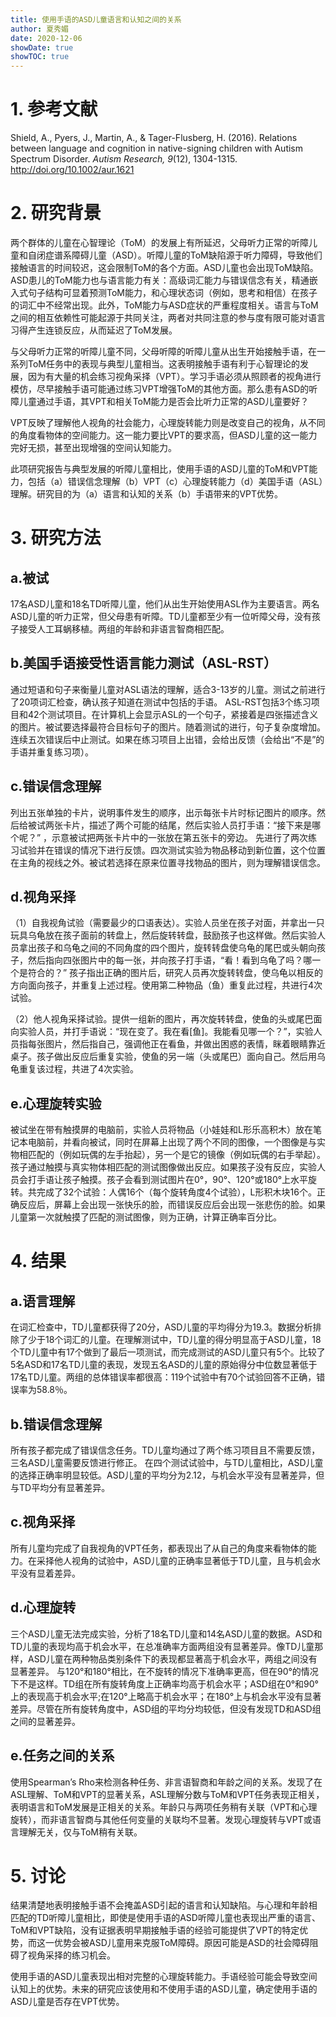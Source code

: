 ```yaml
---
title: 使用手语的ASD儿童语言和认知之间的关系
author: 夏秀媚
date: 2020-12-06
showDate: true
showTOC: true
---
```

# 1. 参考文献
Shield, A., Pyers, J., Martin, A., & Tager-Flusberg, H. (2016). Relations between language and cognition in native-signing children with Autism Spectrum Disorder. *Autism Research, 9*(12), 1304-1315. http://doi.org/10.1002/aur.1621
# 2. 研究背景
两个群体的儿童在心智理论（ToM）的发展上有所延迟，父母听力正常的听障儿童和自闭症谱系障碍儿童（ASD）。听障儿童的ToM缺陷源于听力障碍，导致他们接触语言的时间较迟，这会限制ToM的各个方面。ASD儿童也会出现ToM缺陷。ASD患儿的ToM能力也与语言能力有关：高级词汇能力与错误信念有关，精通嵌入式句子结构可显着预测ToM能力，和心理状态词（例如，思考和相信）在孩子的词汇中不经常出现。此外，ToM能力与ASD症状的严重程度相关。语言与ToM之间的相互依赖性可能起源于共同关注，两者对共同注意的参与度有限可能对语言习得产生连锁反应，从而延迟了ToM发展。

与父母听力正常的听障儿童不同，父母听障的听障儿童从出生开始接触手语，在一系列ToM任务中的表现与典型儿童相当。这表明接触手语有利于心智理论的发展，因为有大量的机会练习视角采择（VPT）。学习手语必须从照顾者的视角进行模仿，尽早接触手语可能通过练习VPT增强ToM的其他方面。那么患有ASD的听障儿童通过手语，其VPT和相关ToM能力是否会比听力正常的ASD儿童要好？

VPT反映了理解他人视角的社会能力，心理旋转能力则是改变自己的视角，从不同的角度看物体的空间能力。这一能力要比VPT的要求高，但ASD儿童的这一能力完好无损，甚至出现增强的空间认知能力。

此项研究报告与典型发展的听障儿童相比，使用手语的ASD儿童的ToM和VPT能力，包括（a）错误信念理解（b）VPT（c）心理旋转能力（d）美国手语（ASL）理解。研究目的为（a）语言和认知的关系（b）手语带来的VPT优势。
# 3. 研究方法
## a.被试
17名ASD儿童和18名TD听障儿童，他们从出生开始使用ASL作为主要语言。两名ASD儿童的听力正常，但父母患有听障。TD儿童都至少有一位听障父母，没有孩子接受人工耳蜗移植。两组的年龄和非语言智商相匹配。

## b.美国手语接受性语言能力测试（ASL-RST）
通过短语和句子来衡量儿童对ASL语法的理解，适合3-13岁的儿童。测试之前进行了20项词汇检查，确认孩子知道在测试中包括的手语。
ASL-RST包括3个练习项目和42个测试项目。在计算机上会显示ASL的一个句子，紧接着是四张描述含义的图片。被试要选择最符合目标句子的图片。随着测试的进行，句子复杂度增加。连续五次错误后中止测试。如果在练习项目上出错，会给出反馈（会给出“不是”的手语并重复练习项）。

## c.错误信念理解
列出五张单独的卡片，说明事件发生的顺序，出示每张卡片时标记图片的顺序。然后给被试两张卡片，描述了两个可能的结尾，然后实验人员打手语：“接下来是哪个呢？” ，示意被试把两张卡片中的一张放在第五张卡的旁边。
先进行了两次练习试验并在错误的情况下进行反馈。四次测试实验为物品移动到新位置，这个位置在主角的视线之外。被试若选择在原来位置寻找物品的图片，则为理解错误信念。

## d.视角采择
（1）自我视角试验（需要最少的口语表达）。实验人员坐在孩子对面，并拿出一只玩具乌龟放在孩子面前的转盘上，然后旋转转盘，鼓励孩子也这样做。然后实验人员拿出孩子和乌龟之间的不同角度的四个图片，旋转转盘使乌龟的尾巴或头朝向孩子，然后指向四张图片中的每一张，并向孩子打手语，“看！看到乌龟了吗？哪一个是符合的？” 
孩子指出正确的图片后，研究人员再次旋转转盘，使乌龟以相反的方向面向孩子，并重复上述过程。使用第二种物品（鱼）重复此过程，共进行4次试验。

（2）他人视角采择试验。提供一组新的图片，再次旋转转盘，使鱼的头或尾巴面向实验人员，并打手语说：“现在变了。我在看[鱼]。我能看见哪一个？”，实验人员指每张图片，然后指自己，强调他正在看鱼，并做出困惑的表情，眯着眼睛靠近桌子。孩子做出反应后重复实验，使鱼的另一端（头或尾巴）面向自己。然后用乌龟重复该过程，共进了4次实验。
## e.心理旋转实验
被试坐在带有触摸屏的电脑前，实验人员将物品（小娃娃和L形乐高积木）放在笔记本电脑前，并看向被试，同时在屏幕上出现了两个不同的图像，一个图像是与实物相匹配的（例如玩偶的左手抬起），另一个是它的镜像（例如玩偶的右手举起）。孩子通过触摸与真实物体相匹配的测试图像做出反应。如果孩子没有反应，实验人员会打手语让孩子触摸。孩子会看到测试图片在0°，90°、120°或180°上水平旋转。共完成了32个试验：人偶16个（每个旋转角度4个试验），L形积木块16个。正确反应后，屏幕上会出现一张快乐的脸，而错误反应后会出现一张悲伤的脸。如果儿童第一次就触摸了匹配的测试图像，则为正确，计算正确率百分比。

# 4. 结果
## a.语言理解
在词汇检查中，TD儿童都获得了20分，ASD儿童的平均得分为19.3。数据分析排除了少于18个词汇的儿童。在理解测试中，TD儿童的得分明显高于ASD儿童，18个TD儿童中有17个做到了最后一项测试，而完成测试的ASD儿童只有5个。比较了5名ASD和17名TD儿童的表现，发现五名ASD的儿童的原始得分中位数显著低于17名TD儿童。两组的总体错误率都很高：119个试验中有70个试验回答不正确，错误率为58.8％。

## b.错误信念理解
所有孩子都完成了错误信念任务。TD儿童均通过了两个练习项目且不需要反馈，三名ASD儿童需要反馈进行修正。
在四个测试试验中，与TD儿童相比，ASD儿童的选择正确率明显较低。ASD儿童的平均分为2.12，与机会水平没有显著差异，但与TD平均分有显著差异。

## c.视角采择
所有儿童均完成了自我视角的VPT任务，都表现出了从自己的角度来看物体的能力。在采择他人视角的试验中，ASD儿童的正确率显著低于TD儿童，且与机会水平没有显着差异。


## d.心理旋转
三个ASD儿童无法完成实验，分析了18名TD儿童和14名ASD儿童的数据。ASD和TD儿童的表现均高于机会水平，在总准确率方面两组没有显著差异。像TD儿童那样，ASD儿童在两种物品类别条件下的表现都显著高于机会水平，两组之间没有显著差异。
与120°和180°相比，在不旋转的情况下准确率更高，但在90°的情况下不是这样。TD组在所有旋转角度上正确率均高于机会水平；ASD组在0°和90°上的表现高于机会水平;在120°上略高于机会水平；在180°上与机会水平没有显著差异。尽管在所有旋转角度中，ASD组的平均分均较低，但没有发现TD和ASD组之间的显著差异。

## e.任务之间的关系
使用Spearman’s Rho来检测各种任务、非言语智商和年龄之间的关系。发现了在ASL理解、ToM和VPT的显著关系，ASL理解分数与ToM和VPT任务表现正相关，表明语言和ToM发展是正相关的关系。年龄只与两项任务稍有关联（VPT和心理旋转），而非语言智商与其他任何变量的关联均不显著。发现心理旋转与VPT或语言理解无关，仅与ToM稍有关联。

# 5. 讨论
结果清楚地表明接触手语不会掩盖ASD引起的语言和认知缺陷。与心理和年龄相匹配的TD听障儿童相比，即使是使用手语的ASD听障儿童也表现出严重的语言、ToM和VPT缺陷，没有证据表明早期接触手语的经验可能提供了VPT的特定优势，而这一优势会被ASD儿童用来克服ToM障碍。原因可能是ASD的社会障碍阻碍了视角采择的练习机会。

使用手语的ASD儿童表现出相对完整的心理旋转能力。手语经验可能会导致空间认知上的优势。未来的研究应该使用和不使用手语的ASD儿童，确定使用手语的ASD儿童是否存在VPT优势。












